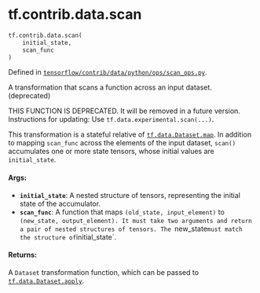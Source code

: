 <div itemscope itemtype="http://developers.google.com/ReferenceObject">
<meta itemprop="name" content="tf.contrib.data.scan" />
<meta itemprop="path" content="Stable" />
</div>

# tf.contrib.data.scan

``` python
tf.contrib.data.scan(
    initial_state,
    scan_func
)
```



Defined in [`tensorflow/contrib/data/python/ops/scan_ops.py`](/code/stable/tensorflow/contrib/data/python/ops/scan_ops.py).

A transformation that scans a function across an input dataset. (deprecated)

THIS FUNCTION IS DEPRECATED. It will be removed in a future version.
Instructions for updating:
Use `tf.data.experimental.scan(...)`.

This transformation is a stateful relative of <a href="../../../tf/data/Dataset.md#map"><code>tf.data.Dataset.map</code></a>.
In addition to mapping `scan_func` across the elements of the input dataset,
`scan()` accumulates one or more state tensors, whose initial values are
`initial_state`.

#### Args:

* <b>`initial_state`</b>: A nested structure of tensors, representing the initial state
    of the accumulator.
* <b>`scan_func`</b>: A function that maps `(old_state, input_element)` to
    `(new_state, output_element). It must take two arguments and return a
    pair of nested structures of tensors. The `new_state` must match the
    structure of `initial_state`.


#### Returns:

A `Dataset` transformation function, which can be passed to
<a href="../../../tf/data/Dataset.md#apply"><code>tf.data.Dataset.apply</code></a>.